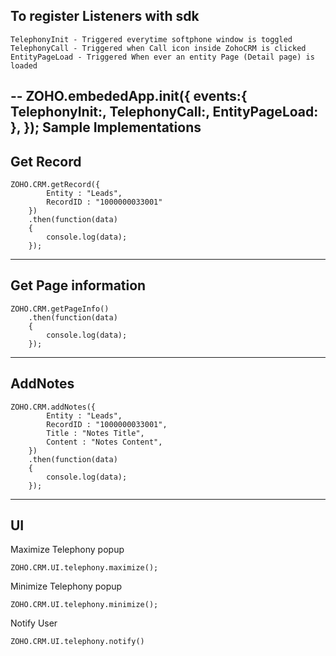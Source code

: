 To register Listeners with sdk
--
	TelephonyInit - Triggered everytime softphone window is toggled
	TelephonyCall - Triggered when Call icon inside ZohoCRM is clicked
	EntityPageLoad - Triggered When ever an entity Page (Detail page) is loaded
--
	ZOHO.embededApp.init({
		events:{
			TelephonyInit:<function>,
			TelephonyCall:<function>,
			EntityPageLoad:<function>
		},
	});
Sample Implementations
---
Get Record
---

```
ZOHO.CRM.getRecord({
		Entity : "Leads",
		RecordID : "1000000033001"
	})
	.then(function(data)
	{
		console.log(data);
	});
```

---
Get Page information
---

```
ZOHO.CRM.getPageInfo()
	.then(function(data)
	{
		console.log(data);
	});
```

---
AddNotes
---

```
ZOHO.CRM.addNotes({	
		Entity : "Leads", 
		RecordID : "1000000033001",
		Title : "Notes Title",
		Content : "Notes Content",
	})
	.then(function(data)
	{
		console.log(data);
	});
```

---
UI
---
Maximize Telephony popup
```
ZOHO.CRM.UI.telephony.maximize();
```

Minimize Telephony popup
```
ZOHO.CRM.UI.telephony.minimize();
```
Notify User 
```
ZOHO.CRM.UI.telephony.notify()
```
